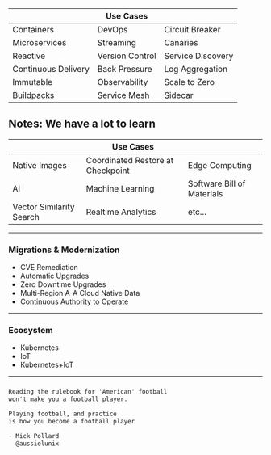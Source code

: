 |                     | Use Cases       |                   |
|---------------------|-----------------|-------------------|
| Containers          | DevOps          | Circuit Breaker   |
| Microservices       | Streaming       | Canaries          |
| Reactive            | Version Control | Service Discovery |
| Continuous Delivery | Back Pressure   | Log Aggregation   |
| Immutable           | Observability   | Scale to Zero     |
| Buildpacks          | Service Mesh    | Sidecar           |

Notes:
We have a lot to learn
---
|                          | Use Cases                         |                            |
|--------------------------|-----------------------------------|----------------------------|
| Native Images            | Coordinated Restore at Checkpoint | Edge Computing             |
| AI                       | Machine Learning                  | Software Bill of Materials |
| Vector Similarity Search | Realtime Analytics                | etc...                     |
---
### Migrations & Modernization

- CVE Remediation
- Automatic Upgrades
- Zero Downtime Upgrades
- Multi-Region A-A Cloud Native Data
- Continuous Authority to Operate

---
### Ecosystem

- Kubernetes     <!-- .element: class="fragment" data-fragment-index="1" -->
- IoT            <!-- .element: class="fragment" data-fragment-index="2" -->
- Kubernetes+IoT <!-- .element: class="fragment" data-fragment-index="3" -->
---
### 

```markdown
Reading the rulebook for 'American' football
won't make you a football player.

Playing football, and practice
is how you become a football player

- Mick Pollard 
  @aussielunix
```
